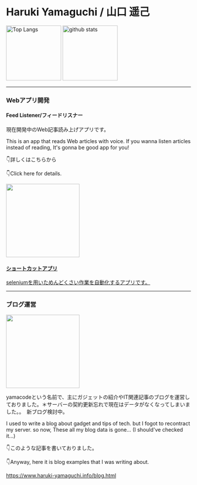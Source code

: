 <h1>Haruki Yamaguchi / 山口 遥己</h1>

<p align="left"> 
  <img alt="Top Langs" height="150px" src="https://github-readme-stats.vercel.app/api/top-langs/?username=8maguchi8ruki&layout=compact&show_icons=true&theme=onedark" />
  <img alt="github stats" height="150px" src="https://github-readme-stats.vercel.app/api?username=8maguchi8ruki&theme=onedark&show_icons=ture" />
</p>

<hr> 


<h3>Webアプリ開発</h3>

<h4>Feed Listener/フィードリスナー </h4>
<p>現在開発中のWeb記事読み上げアプリです。</p>
<p>This is an app that reads Web articles with voice. If you wanna listen articles instead of reading, It's gonna be good app for you!</p>

<p>👇詳しくはこちらから</p>
<p>👇Click here for details.</p>

<a href="https://github.com/8maguchi8ruki/FeedListener">
<img src="https://user-images.githubusercontent.com/77283970/231370865-4973e64a-e83d-4284-bca3-51baa4fead0c.png" style="width:200px;　border:2px solid #ccc;">
 
<h4>ショートカットアプリ</h4>
  <a href="https://github.com/8maguchi8ruki/shortcut-app">seleniumを用いためんどくさい作業を自動化するアプリです。</a>
<hr>

<h3>ブログ運営</h3>   
<img src="https://user-images.githubusercontent.com/77283970/231370539-748091a5-47a4-41e0-8a98-27449bffecce.png" style="width:200px;">                                                                                                        
<p>yamacodeという名前で、主にガジェットの紹介やIT関連記事のブログを運営しておりました。＊サーバーの契約更新忘れで現在はデータがなくなってしまいました。。　新ブログ検討中。</p>

<p>I used to write a blog about gadget and tips of tech. but I fogot to recontract my  
server. so now, These all my blog data is gone...  (I should've checked it…)</p>

                                                                                      
<p>👇このような記事を書いておりました。</p>
  
<p>👇Anyway, here it is blog examples that I was writing about.</p>

 https://www.haruki-yamaguchi.info/blog.html

<!-- <p>ブログを運営していたときのTwitterアカウントです</p>
<a href="https://twitter.com/yamacode_tw?t=ZjEMfqigph-E31KbsY0DeA&s=09">@yamacode_tw</a>
<hr> -->


                                                                                      
                                                                                       
<!-- 
[![trophy](https://github-profile-trophy.vercel.app/?username=8maguchi8ruki&theme=onedark&column=7
)](https://github.com/ryo-ma/github-profile-trophy) -->






